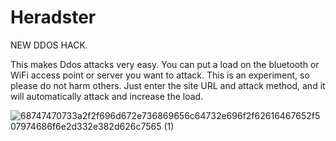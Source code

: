 # Heradster
NEW DDOS HACK.

This makes Ddos attacks very easy. You can put a load on the bluetooth or WiFi access point or server you want to attack. 
This is an experiment, so please do not harm others.
Just enter the site URL and attack method, and it will 
automatically attack and increase the load.

![68747470733a2f2f696d672e736869656c64732e696f2f62616467652f507974686f6e2d332e382d626c7565 (1)](https://github.com/HamekiPK/Heradster/assets/113810031/dad52cd5-21af-4975-8054-3fb9f124a41e)



